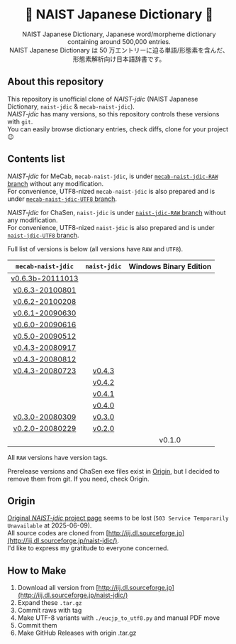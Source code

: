 <div align="center">

# 📖 NAIST Japanese Dictionary 📖 <!-- omit in toc -->

NAIST Japanese Dictionary, Japanese word/morpheme dictionary containing around 500,000 entries.  
NAIST Japanese Dictionary は 50 万エントリーに迫る単語/形態素を含んだ、形態素解析向け日本語辞書です。  

</div>

## About this repository
This repository is unofficial clone of *NAIST-jdic* (NAIST Japanese Dictionary, `naist-jdic` & `mecab-naist-jdic`).  
*NAIST-jdic* has many versions, so this repository controls these versions with `git`.  
You can easily browse dictionary entries, check diffs, clone for your project 😉  

## Contents list
*NAIST-jdic* for MeCab, `mecab-naist-jdic`, is under [`mecab-naist-jdic-RAW` branch](https://github.com/tarepan/NAIST-jdic/tree/mecab-naist-jdic-RAW) without any modification.  
For convenience, UTF8-nized `mecab-naist-jdic` is also prepared and is under [`mecab-naist-jdic-UTF8` branch](https://github.com/tarepan/NAIST-jdic/tree/mecab-naist-jdic-UTF8).  

*NAIST-jdic* for ChaSen, `naist-jdic` is under [`naist-jdic-RAW` branch](https://github.com/tarepan/NAIST-jdic/tree/naist-jdic-RAW) without any modification.  
For convenience, UTF8-nized `naist-jdic` is also prepared and is under [`naist-jdic-UTF8` branch](https://github.com/tarepan/NAIST-jdic/tree/naist-jdic-UTF8).  

Full list of versions is below (all versions have `RAW` and `UTF8`).  

|                                    `mecab-naist-jdic`                                     |                              `naist-jdic`                              | Windows Binary Edition |
| :---------------------------------------------------------------------------------------: | :--------------------------------------------------------------------: | :--------------------: |
| [v0.6.3b-20111013](https://github.com/tarepan/NAIST-jdic/tree/v0.6.3b-20111013-mecab-raw) |                                                                        |                        |
|  [v0.6.3-20100801](https://github.com/tarepan/NAIST-jdic/tree/v0.6.3-20100801-mecab-raw)  |                                                                        |                        |
|  [v0.6.2-20100208](https://github.com/tarepan/NAIST-jdic/tree/v0.6.2-20100208-mecab-raw)  |                                                                        |                        |
|  [v0.6.1-20090630](https://github.com/tarepan/NAIST-jdic/tree/v0.6.1-20090630-mecab-raw)  |                                                                        |                        |
|  [v0.6.0-20090616](https://github.com/tarepan/NAIST-jdic/tree/v0.6.0-20090616-mecab-raw)  |                                                                        |                        |
|  [v0.5.0-20090512](https://github.com/tarepan/NAIST-jdic/tree/v0.5.0-20090512-mecab-raw)  |                                                                        |                        |
|  [v0.4.3-20080917](https://github.com/tarepan/NAIST-jdic/tree/v0.4.3-20080917-mecab-raw)  |                                                                        |                        |
|  [v0.4.3-20080812](https://github.com/tarepan/NAIST-jdic/tree/v0.4.3-20080812-mecab-raw)  |                                                                        |                        |
|  [v0.4.3-20080723](https://github.com/tarepan/NAIST-jdic/tree/v0.4.3-20080723-mecab-raw)  | [v0.4.3](https://github.com/tarepan/NAIST-jdic/tree/v0.4.3-chasen-raw) |                        |
|                                                                                           | [v0.4.2](https://github.com/tarepan/NAIST-jdic/tree/v0.4.2-chasen-raw) |                        |
|                                                                                           | [v0.4.1](https://github.com/tarepan/NAIST-jdic/tree/v0.4.1-chasen-raw) |                        |
|                                                                                           | [v0.4.0](https://github.com/tarepan/NAIST-jdic/tree/v0.4.0-chasen-raw) |                        |
|  [v0.3.0-20080309](https://github.com/tarepan/NAIST-jdic/tree/v0.3.0-20080309-mecab-raw)  | [v0.3.0](https://github.com/tarepan/NAIST-jdic/tree/v0.3.0-chasen-raw) |                        |
|  [v0.2.0-20080229](https://github.com/tarepan/NAIST-jdic/tree/v0.2.0-20080229-mecab-raw)  | [v0.2.0](https://github.com/tarepan/NAIST-jdic/tree/v0.2.0-chasen-raw) |                        |
|                                                                                           |                                                                        |         v0.1.0         |

All `RAW` versions have version tags.  

Prerelease versions and ChaSen exe files exist in [Origin](#Origin), but I decided to remove them from git. If you need, check Origin.  

## Origin
[Original *NAIST-jdic* project page](https://ja.osdn.net/projects/naist-jdic/) seems to be lost (`503 Service Temporarily Unavailable` at 2025-06-09).  
All source codes are cloned from [http://iij.dl.sourceforge.jp](http://iij.dl.sourceforge.jp/naist-jdic/).  
I'd like to express my gratitude to everyone concerned.  

## How to Make
1. Download all version from [http://iij.dl.sourceforge.jp](http://iij.dl.sourceforge.jp/naist-jdic/)
2. Expand these `.tar.gz`
3. Commit raws with tag
4. Make UTF-8 variants with `./eucjp_to_utf8.py` and manual PDF move
5. Commit them
6. Make GitHub Releases with origin .tar.gz